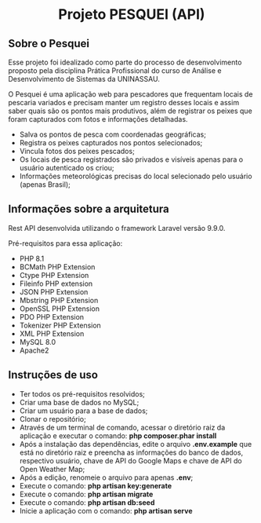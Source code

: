 <h1 align="center">Projeto PESQUEI (API)</h2>


## Sobre o Pesquei

Esse projeto foi idealizado como parte do processo de desenvolvimento proposto pela disciplina Prática Profissional do curso de Análise e Desenvolvimento de Sistemas da UNINASSAU.

O Pesquei é uma aplicação web para pescadores que frequentam locais de pescaria variados e precisam manter um registro desses locais e assim saber quais são os pontos mais produtivos, além de registrar os peixes que foram capturados com fotos e informações detalhadas.


- Salva os pontos de pesca com coordenadas geográficas;
- Registra os peixes capturados nos pontos selecionados;
- Vincula fotos dos peixes pescados;
- Os locais de pesca registrados são privados e visíveis apenas para o usuário autenticado os criou;
- Informações meteorológicas precisas do local selecionado pelo usuário (apenas Brasil);

## Informações sobre a arquitetura

Rest API desenvolvida utilizando o framework Laravel versão 9.9.0.

Pré-requisitos para essa aplicação:
-	PHP 8.1
-	BCMath PHP Extension
-	Ctype PHP Extension
-	Fileinfo PHP extension
-	JSON PHP Extension
-	Mbstring PHP Extension
-	OpenSSL PHP Extension
-	PDO PHP Extension
-	Tokenizer PHP Extension
-	XML PHP Extension
-	MySQL 8.0
-	Apache2


## Instruções de uso

- Ter todos os pré-requisitos resolvidos;
- Criar uma base de dados no MySQL;
- Criar um usuário para a base de dados;
- Clonar o repositório;
- Através de um terminal de comando, acessar o diretório raiz da aplicação e executar o comando: <b>php composer.phar install</b>
- Após a instalação das dependências, edite o arquivo <b>.env.example</b> que está no diretório raiz e preencha as informações do banco de dados, respectivo usuário, chave de API do Google Maps e chave de API do Open Weather Map;
- Após a edição, renomeie o arquivo para apenas <b>.env</b>;
- Execute o comando: <b>php artisan key:generate</b>
- Execute o comando: <b>php artisan migrate</b>
- Execute o comando: <b>php artisan db:seed</b>
- Inicie a aplicação com o comando: <b>php artisan serve</b>
